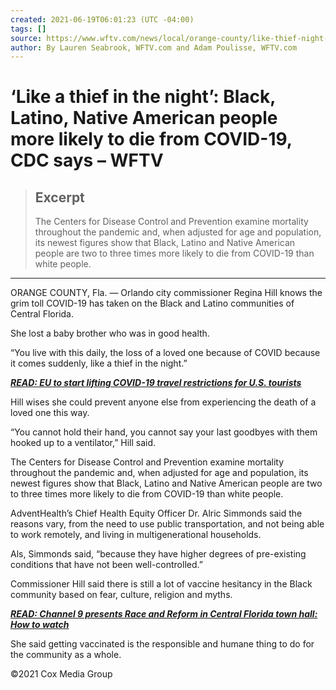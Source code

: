 ```yaml
---
created: 2021-06-19T06:01:23 (UTC -04:00)
tags: []
source: https://www.wftv.com/news/local/orange-county/like-thief-night-black-latino-native-american-people-more-likely-die-covid-19-cdc-says/VYITCNPL3JADBAE2IWELIQ3STE/
author: By Lauren Seabrook, WFTV.com and Adam Poulisse, WFTV.com
---
```


# ‘Like a thief in the night’: Black, Latino, Native American people more likely to die from COVID-19, CDC says – WFTV

> ## Excerpt
> The Centers for Disease Control and Prevention examine mortality throughout the pandemic and, when adjusted for age and population, its newest figures show that Black, Latino and Native American people are two to three times more likely to die from COVID-19 than white people.

---
ORANGE COUNTY, Fla. — Orlando city commissioner Regina Hill knows the grim toll COVID-19 has taken on the Black and Latino communities of Central Florida.

She lost a baby brother who was in good health.

“You live with this daily, the loss of a loved one because of COVID because it comes suddenly, like a thief in the night.”

[_**READ: EU to start lifting COVID-19 travel restrictions for U.S. tourists**_](https://www.wftv.com/news/trending/eu-start-lifting-covid-19-travel-restrictions-us-tourists/L52SCYNU6REQ3BNUTNPXHERUEM/)

Hill wises she could prevent anyone else from experiencing the death of a loved one this way.

“You cannot hold their hand, you cannot say your last goodbyes with them hooked up to a ventilator,” Hill said.

The Centers for Disease Control and Prevention examine mortality throughout the pandemic and, when adjusted for age and population, its newest figures show that Black, Latino and Native American people are two to three times more likely to die from COVID-19 than white people.

AdventHealth’s Chief Health Equity Officer Dr. Alric Simmonds said the reasons vary, from the need to use public transportation, and not being able to work remotely, and living in multigenerational households.

Als, Simmonds said, “because they have higher degrees of pre-existing conditions that have not been well-controlled.”

Commissioner Hill said there is still a lot of vaccine hesitancy in the Black community based on fear, culture, religion and myths.

[_**READ: Channel 9 presents Race and Reform in Central Florida town hall: How to watch**_](https://www.wftv.com/news/local/orange-county/channel-9-presents-race-reform-central-florida-town-hall-how-watch/SW5F3GJLF5FHROUVEDHUIEBIWM/)

She said getting vaccinated is the responsible and humane thing to do for the community as a whole.

©2021 Cox Media Group
